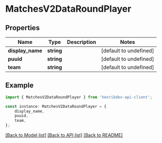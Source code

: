 # MatchesV2DataRoundPlayer


## Properties

Name | Type | Description | Notes
------------ | ------------- | ------------- | -------------
**display_name** | **string** |  | [default to undefined]
**puuid** | **string** |  | [default to undefined]
**team** | **string** |  | [default to undefined]

## Example

```typescript
import { MatchesV2DataRoundPlayer } from 'henrikdev-api-client';

const instance: MatchesV2DataRoundPlayer = {
    display_name,
    puuid,
    team,
};
```

[[Back to Model list]](../README.md#documentation-for-models) [[Back to API list]](../README.md#documentation-for-api-endpoints) [[Back to README]](../README.md)
